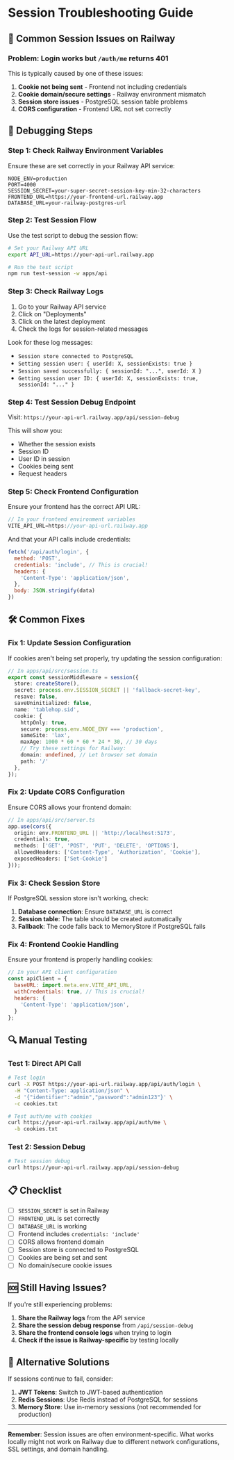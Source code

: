 # Session Troubleshooting Guide

## 🚨 Common Session Issues on Railway

### Problem: Login works but `/auth/me` returns 401

This is typically caused by one of these issues:

1. **Cookie not being sent** - Frontend not including credentials
2. **Cookie domain/secure settings** - Railway environment mismatch
3. **Session store issues** - PostgreSQL session table problems
4. **CORS configuration** - Frontend URL not set correctly

## 🔧 Debugging Steps

### Step 1: Check Railway Environment Variables

Ensure these are set correctly in your Railway API service:

```
NODE_ENV=production
PORT=4000
SESSION_SECRET=your-super-secret-session-key-min-32-characters
FRONTEND_URL=https://your-frontend-url.railway.app
DATABASE_URL=your-railway-postgres-url
```

### Step 2: Test Session Flow

Use the test script to debug the session flow:

```bash
# Set your Railway API URL
export API_URL=https://your-api-url.railway.app

# Run the test script
npm run test-session -w apps/api
```

### Step 3: Check Railway Logs

1. Go to your Railway API service
2. Click on "Deployments"
3. Click on the latest deployment
4. Check the logs for session-related messages

Look for these log messages:
- `Session store connected to PostgreSQL`
- `Setting session user: { userId: X, sessionExists: true }`
- `Session saved successfully: { sessionId: "...", userId: X }`
- `Getting session user ID: { userId: X, sessionExists: true, sessionId: "..." }`

### Step 4: Test Session Debug Endpoint

Visit: `https://your-api-url.railway.app/api/session-debug`

This will show you:
- Whether the session exists
- Session ID
- User ID in session
- Cookies being sent
- Request headers

### Step 5: Check Frontend Configuration

Ensure your frontend has the correct API URL:

```javascript
// In your frontend environment variables
VITE_API_URL=https://your-api-url.railway.app
```

And that your API calls include credentials:

```javascript
fetch('/api/auth/login', {
  method: 'POST',
  credentials: 'include', // This is crucial!
  headers: {
    'Content-Type': 'application/json',
  },
  body: JSON.stringify(data)
})
```

## 🛠️ Common Fixes

### Fix 1: Update Session Configuration

If cookies aren't being set properly, try updating the session configuration:

```typescript
// In apps/api/src/session.ts
export const sessionMiddleware = session({
  store: createStore(),
  secret: process.env.SESSION_SECRET || 'fallback-secret-key',
  resave: false,
  saveUninitialized: false,
  name: 'tablehop.sid',
  cookie: {
    httpOnly: true,
    secure: process.env.NODE_ENV === 'production',
    sameSite: 'lax',
    maxAge: 1000 * 60 * 60 * 24 * 30, // 30 days
    // Try these settings for Railway:
    domain: undefined, // Let browser set domain
    path: '/'
  },
});
```

### Fix 2: Update CORS Configuration

Ensure CORS allows your frontend domain:

```typescript
// In apps/api/src/server.ts
app.use(cors({ 
  origin: env.FRONTEND_URL || 'http://localhost:5173', 
  credentials: true,
  methods: ['GET', 'POST', 'PUT', 'DELETE', 'OPTIONS'],
  allowedHeaders: ['Content-Type', 'Authorization', 'Cookie'],
  exposedHeaders: ['Set-Cookie']
}));
```

### Fix 3: Check Session Store

If PostgreSQL session store isn't working, check:

1. **Database connection**: Ensure `DATABASE_URL` is correct
2. **Session table**: The table should be created automatically
3. **Fallback**: The code falls back to MemoryStore if PostgreSQL fails

### Fix 4: Frontend Cookie Handling

Ensure your frontend is properly handling cookies:

```javascript
// In your API client configuration
const apiClient = {
  baseURL: import.meta.env.VITE_API_URL,
  withCredentials: true, // This is crucial!
  headers: {
    'Content-Type': 'application/json',
  }
};
```

## 🔍 Manual Testing

### Test 1: Direct API Call

```bash
# Test login
curl -X POST https://your-api-url.railway.app/api/auth/login \
  -H "Content-Type: application/json" \
  -d '{"identifier":"admin","password":"admin123"}' \
  -c cookies.txt

# Test auth/me with cookies
curl https://your-api-url.railway.app/api/auth/me \
  -b cookies.txt
```

### Test 2: Session Debug

```bash
# Test session debug
curl https://your-api-url.railway.app/api/session-debug
```

## 📋 Checklist

- [ ] `SESSION_SECRET` is set in Railway
- [ ] `FRONTEND_URL` is set correctly
- [ ] `DATABASE_URL` is working
- [ ] Frontend includes `credentials: 'include'`
- [ ] CORS allows frontend domain
- [ ] Session store is connected to PostgreSQL
- [ ] Cookies are being set and sent
- [ ] No domain/secure cookie issues

## 🆘 Still Having Issues?

If you're still experiencing problems:

1. **Share the Railway logs** from the API service
2. **Share the session debug response** from `/api/session-debug`
3. **Share the frontend console logs** when trying to login
4. **Check if the issue is Railway-specific** by testing locally

## 🔄 Alternative Solutions

If sessions continue to fail, consider:

1. **JWT Tokens**: Switch to JWT-based authentication
2. **Redis Sessions**: Use Redis instead of PostgreSQL for sessions
3. **Memory Store**: Use in-memory sessions (not recommended for production)

---

**Remember**: Session issues are often environment-specific. What works locally might not work on Railway due to different network configurations, SSL settings, and domain handling.
